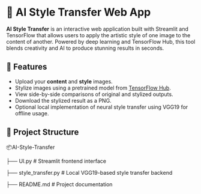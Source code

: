# 🎨 AI Style Transfer Web App

**AI Style Transfer** is an interactive web application built with Streamlit and TensorFlow that allows users to apply the artistic style of one image to the content of another. Powered by deep learning and TensorFlow Hub, this tool blends creativity and AI to produce stunning results in seconds.

## 🌟 Features

- Upload your **content** and **style** images.
- Stylize images using a pretrained model from [TensorFlow Hub](https://tfhub.dev/google/magenta/arbitrary-image-stylization-v1-256/2).
- View side-by-side comparisons of original and stylized outputs.
- Download the stylized result as a PNG.
- Optional local implementation of neural style transfer using VGG19 for offline usage.

## 📁 Project Structure

📦AI-Style-Transfer



├── UI.py # Streamlit frontend interface



├── style_transfer.py # Local VGG19-based style transfer backend 





├── README.md # Project documentation
